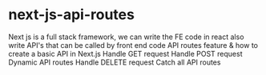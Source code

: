 # next-js-api-routes
Next js is a full stack framework, we can write the FE code in react also write API's that can be called by front end code
API routes feature & how to create a basic API in Next.js
Handle GET request
Handle POST request
Dynamic API routes
Handle DELETE request
Catch all API routes


